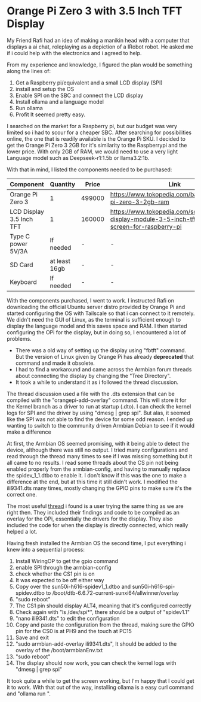# Orange Pi Zero 3 with 3.5 Inch TFT Display
My Friend Rafi had an idea of making a manikin head with a computer that displays a ai chat, roleplaying as a depiction of a IRobot robot. He asked me if i could help with the electronics and i agreed to help.

From my experience and knowledge, I figured the plan would be something along the lines of:
1. Get a Raspberry pi/equivalent and a small LCD display (SPI)
2. install and setup the OS
3. Enable SPI on the SBC and connect the LCD display
4. Install ollama and a language model
5. Run ollama
6. Profit
It seemed pretty easy.

I searched on the market for a Raspberry pi, but our budget was very limited so i had to scour for a cheaper SBC. After searching for possibilities online, the one that is readily available is the Orange Pi SKU. I decided to get the Orange Pi Zero 3 2GB for it's similarity to the Raspberrypi and the lower price. With only 2GB of RAM, we would need to use a very light Language model such as Deepseek-r1:1.5b or llama3.2:1b.

With that in mind, I listed the components needed to be purchased:

| Component                | Quantity      | Price  | Link                                                                                                     |
| ------------------------ | ------------- | ------ | -------------------------------------------------------------------------------------------------------- |
| Orange Pi Zero 3         | 1             | 499000 | https://www.tokopedia.com/badank/orange-pi-zero-3-2gb-ram<br>                                            |
| LCD Display 3.5 Inch TFT | 1             | 160000 | https://www.tokopedia.com/solarperfect/lcd-display-module-3-5-inch-tft-touch-screen-for-raspberry-pi<br> |
| Type C power 5V/3A       | If needed     | -      | -                                                                                                        |
| SD Card                  | at least 16gb | -      | -                                                                                                        |
| Keyboard                 | If needed     | -      | -                                                                                                        |
With the components purchased, I went to work. I instructed Rafi on downloading the official Ubuntu server distro provided by Orange Pi and started configuring the OS with Tailscale so that i can connect to it remotely. We didn't need the GUI of Linux, as the terminal is sufficient enough to display the language model and this saves space and RAM. I then started configuring the OPi for the display, but in doing so, I encountered a lot of problems.
- There was a old way of setting up the display using "fbtft" command. But the version of Linux given by Orange Pi has already **deprecated** that command and made it obsolete.
- I had to find a workaround and came across the Armbian forum threads about connecting the display by changing the "Tree Directory".
- It took a while to understand it as i followed the thread discussion.

The thread discussion used a file with the .dts extension that can be compiled with the "orangepi-add-overlay" command. This will store it for the Kernel branch as a driver to run at startup (.dto). I can check the kernel logs for SPI and the driver by using "dmesg | grep spi". But alas, it seemed like the SPI was not able to find the device for some odd reason. I ended up wanting to switch to the community driven Armbian Debian to see if it would make a difference

At first, the Armbian OS seemed promising, with it being able to detect the device, although there was still no output. I tried many configurations and read through the thread many times to see if I was missing something but it all came to no results. I read some threads about the CS pin not being enabled properly from the armbian-config, and having to manually replace the spidev_1_1.dtbo to enable it. I don't know if this was the one to make a difference at the end, but at this time it still didn't work. I modified the ili9341.dts many times, mostly changing the GPIO pins to make sure it's the correct one.  

The most useful [thread](https://forum.armbian.com/topic/46824-orange-pi-zero-3-ili9486-tft-lcd/) i found is a user trying the same thing as we are right then. They included their findings and code to be compiled as an overlay for the OPi, essentially the drivers for the display. They also included the code for when the display is directly connected, which really helped a lot. 

Having fresh installed the Armbian OS the second time, I put everything i knew into a sequential process:

1. Install WiringOP to get the gpio command
2. enable SPI through the armbian-config
3. check whether the CS1 pin is on
4. It was expected to be off either way
5. Copy over the sun50i-h616-spidev1_1.dtbo and sun50i-h616-spi-spidev.dtbo to /boot/dtb-6.6.72-current-sunxi64/allwinner/overlay
6. "sudo reboot"
7. The CS1 pin should display ALT4, meaning that it's configured correctly
8. Check again with "ls /dev/spi*", there should be a output of "spidev1.1"
9. "nano ili9341.dts" to edit the configuration
10. Copy and paste the configuration from the thread, making sure the GPIO pin for the CS0 is at PH9 and the touch at PC15
11. Save and exit
12. "sudo armbian-add-overlay ili9341.dts", It should be added to the overlay of the /boot/armbianEnv.txt
13. "sudo reboot"
14. The display should now work, you can check the kernel logs with "dmesg | grep spi"

It took quite a while to get the screen working, but I'm happy that I could get it to work. With that out of the way, installing ollama is a easy curl command and "ollama run <model>". 